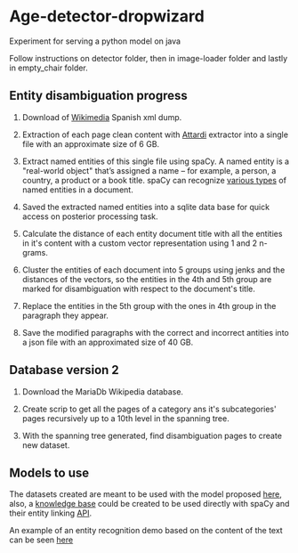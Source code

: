 # Age-detector-dropwizard
Experiment for serving a python model on java

Follow instructions on detector folder, then in image-loader folder and lastly in empty_chair folder.

## Entity disambiguation progress

1. Download of [Wikimedia](https://dumps.wikimedia.org/) Spanish xml dump.

2. Extraction of each page clean content with 
[Attardi](https://github.com/attardi/wikiextractor) extractor into a single file with an approximate
size of 6 GB.

3. Extract named entities of this single file using spaCy. A named entity is a "real-world object" that’s assigned 
a name – for example, a person, a country, a product or a book title. spaCy can recognize 
[various types](https://spacy.io/api/annotation#named-entities) of named entities in a document.

4. Saved the extracted named entities into a sqlite data base for quick access on posterior 
processing task.

5. Calculate the distance of each entity document title with all the entities in it's content with a 
custom vector representation using 1 and 2 n-grams.

6. Cluster the entities of each document into 5 groups using jenks and the distances of the vectors,
so the entities in the 4th and 5th group are marked for disambiguation with respect to the document's title.

7. Replace the entities in the 5th group with the ones in 4th group in the paragraph they appear.

8. Save the modified paragraphs with the correct and incorrect antities into a json file
with an approximated size of 40 GB.

## Database version 2

1. Download the MariaDb Wikipedia database.

2. Create scrip to get all the pages of a category ans it's subcategories' pages recursively
up to a 10th level in the spanning tree.

3. With the spanning tree generated, find disambiguation pages to create new dataset.

## Models to use 

The datasets created are meant to be used with the model proposed [here](https://github.com/contextscout/ned-graphs),
also, a [knowledge base](https://spacy.io/api/kb) could be created to be used directly with spaCy and 
their entity linking [API](https://spacy.io/usage/training#entity-linker).

An example of an entity recognition demo based on the content of the text can be seen 
[here](https://www.dbpedia-spotlight.org/demo/) 
